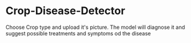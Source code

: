 # Crop-Disease-Detector
Choose Crop type and upload it's picture. The model will diagnose it and suggest possible treatments and symptoms od the disease
